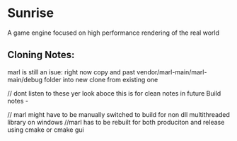 # Sunrise
A game engine focused on high performance rendering of the real world


## Cloning Notes:

marl is still an isue:
right now copy and past vendor/marl-main/marl-main/debug folder into new clone from existing one


// dont listen to these yer look aboce this is for clean notes in future
Build notes -

// marl might have to be manually switched to build for non dll multithreaded library on windows
//marl has to be rebuilt for both produciton and release using cmake or cmake gui